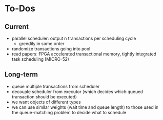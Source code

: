 # To-Dos

## Current

- parallel scheduler: output n transactions per scheduling cycle
  - greedily in some order
- randomize transactions going into pool
- read papers: FPGA accelerated transactional memory, tightly integrated task scheduling (MICRO-52)

## Long-term

- queue multiple transactions from scheduler
- decouple scheduler from executor (which decides which queued transaction should be executed)
- we want objects of different types
- we can use similar weights (wait time and queue length) to those used in the queue-matching problem to decide what to schedule
